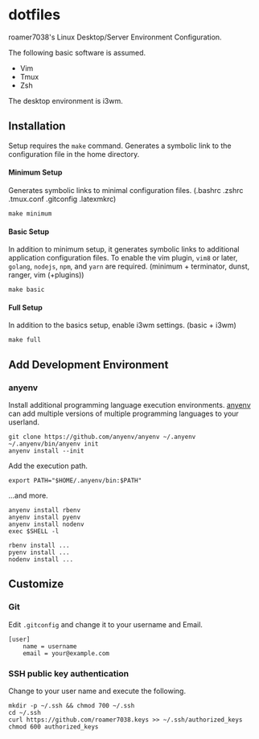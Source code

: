# dotfiles

roamer7038's Linux Desktop/Server Environment Configuration.

The following basic software is assumed.
- Vim
- Tmux
- Zsh

The desktop environment is i3wm.

## Installation

Setup requires the `make` command.
Generates a symbolic link to the configuration file in the home directory.

#### Minimum Setup

Generates symbolic links to minimal configuration files.
(.bashrc .zshrc .tmux.conf .gitconfig .latexmkrc)

```
make minimum
```

#### Basic Setup

In addition to minimum setup, it generates symbolic links to additional application configuration files.
To enable the vim plugin, `vim8` or later, `golang`, `nodejs`, `npm`, and `yarn` are required.
(minimum + terminator, dunst, ranger, vim (+plugins))

```
make basic
```

#### Full Setup


In addition to the basics setup, enable i3wm settings. (basic + i3wm)

```
make full
```

## Add Development Environment

### anyenv

Install additional programming language execution environments.
[anyenv](https://github.com/anyenv/anyenv) can add multiple versions of multiple programming languages to your userland.

```
git clone https://github.com/anyenv/anyenv ~/.anyenv
~/.anyenv/bin/anyenv init
anyenv install --init
```

Add the execution path.

```
export PATH="$HOME/.anyenv/bin:$PATH"
```

...and more.

```
anyenv install rbenv
anyenv install pyenv
anyenv install nodenv
exec $SHELL -l

rbenv install ...
pyenv install ...
nodenv install ...
```

## Customize

### Git

Edit `.gitconfig` and change it to your username and Email.
```
[user]
	name = username
	email = your@example.com
```

### SSH public key authentication

Change to your user name and execute the following.
```
mkdir -p ~/.ssh && chmod 700 ~/.ssh
cd ~/.ssh
curl https://github.com/roamer7038.keys >> ~/.ssh/authorized_keys
chmod 600 authorized_keys
```
